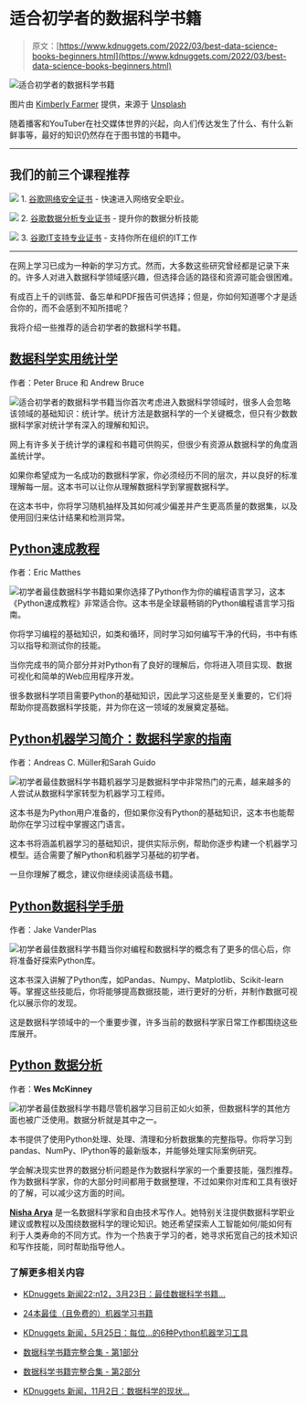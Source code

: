 # 适合初学者的数据科学书籍

> 原文：[https://www.kdnuggets.com/2022/03/best-data-science-books-beginners.html](https://www.kdnuggets.com/2022/03/best-data-science-books-beginners.html)

![适合初学者的数据科学书籍](../Images/9de077add266270686a03d859e78587a.png)

图片由 [Kimberly Farmer](https://unsplash.com/@kimberlyfarmer?utm_source=unsplash&utm_medium=referral&utm_content=creditCopyText) 提供，来源于 [Unsplash](https://unsplash.com/?utm_source=unsplash&utm_medium=referral&utm_content=creditCopyText)

随着播客和YouTuber在社交媒体世界的兴起，向人们传达发生了什么、有什么新鲜事等，最好的知识仍然存在于图书馆的书籍中。

* * *

## 我们的前三个课程推荐

![](../Images/0244c01ba9267c002ef39d4907e0b8fb.png) 1\. [谷歌网络安全证书](https://www.kdnuggets.com/google-cybersecurity) - 快速进入网络安全职业。

![](../Images/e225c49c3c91745821c8c0368bf04711.png) 2\. [谷歌数据分析专业证书](https://www.kdnuggets.com/google-data-analytics) - 提升你的数据分析技能

![](../Images/0244c01ba9267c002ef39d4907e0b8fb.png) 3\. [谷歌IT支持专业证书](https://www.kdnuggets.com/google-itsupport) - 支持你所在组织的IT工作

* * *

在网上学习已成为一种新的学习方式。然而，大多数这些研究曾经都是记录下来的。许多人对进入数据科学领域感兴趣，但选择合适的路径和资源可能会很困难。

有成百上千的训练营、备忘单和PDF报告可供选择；但是，你如何知道哪个才是适合你的，而不会感到不知所措呢？

我将介绍一些推荐的适合初学者的数据科学书籍。

## [数据科学实用统计学](https://www.amazon.com/Practical-Statistics-Data-Scientists-Essential/dp/1491952962)

作者：Peter Bruce 和 Andrew Bruce

![适合初学者的数据科学书籍](../Images/4c37f4a434a96645afb7221697efab3a.png)当你首次考虑进入数据科学领域时，很多人会忽略该领域的基础知识：统计学。统计方法是数据科学的一个关键概念，但只有少数数据科学家对统计学有深入的理解和知识。

网上有许多关于统计学的课程和书籍可供购买，但很少有资源从数据科学的角度涵盖统计学。

如果你希望成为一名成功的数据科学家，你必须经历不同的层次，并以良好的标准理解每一层。这本书可以让你从理解数据科学到掌握数据科学。

在这本书中，你将学习随机抽样及其如何减少偏差并产生更高质量的数据集，以及使用回归来估计结果和检测异常。

## [Python速成教程](https://www.amazon.com/Python-Crash-Course-2nd-Edition/dp/1593279280/ref=pd_vtp_2/130-3248652-8969061?pd_rd_w=ngl2d&pf_rd_p=016e3697-91be-4dc2-9533-ef9350e7e73d&pf_rd_r=C77BXYH27CRQGEBJY682&pd_rd_r=6eccaa1b-b0b9-48f8-8827-e44fa3404d44&pd_rd_wg=WcnTC&pd_rd_i=1593279280&psc=1)

作者：Eric Matthes

![初学者最佳数据科学书籍](../Images/a72126c34405ccd752da3aac05677f7b.png)如果你选择了Python作为你的编程语言学习，这本《Python速成教程》非常适合你。这本书是全球最畅销的Python编程语言学习指南。

你将学习编程的基础知识，如类和循环，同时学习如何编写干净的代码，书中有练习以指导和测试你的技能。

当你完成书的简介部分并对Python有了良好的理解后，你将进入项目实现、数据可视化和简单的Web应用程序开发。

很多数据科学项目需要Python的基础知识，因此学习这些是至关重要的，它们将帮助你提高数据科学技能，并为你在这一领域的发展奠定基础。

## [Python机器学习简介：数据科学家的指南](https://www.amazon.com/Introduction-Machine-Learning-Python-Scientists/dp/1449369413)

作者：Andreas C. Müller和Sarah Guido

![初学者最佳数据科学书籍](../Images/54c943e9211785baca77b9f0daa173fe.png)机器学习是数据科学中非常热门的元素，越来越多的人尝试从数据科学家转型为机器学习工程师。

这本书是为Python用户准备的，但如果你没有Python的基础知识，这本书也能帮助你在学习过程中掌握这门语言。

这本书将涵盖机器学习的基础知识，提供实际示例，帮助你逐步构建一个机器学习模型。适合需要了解Python和机器学习基础的初学者。

一旦你理解了概念，建议你继续阅读高级书籍。

## [Python数据科学手册](https://www.amazon.com/Python-Data-Science-Handbook-Essential/dp/1491912057/)

作者：Jake VanderPlas

![初学者最佳数据科学书籍](../Images/135518e45e53f30482ccf65b2b965be3.png)当你对编程和数据科学的概念有了更多的信心后，你将准备好探索Python库。

这本书深入讲解了Python库，如Pandas、Numpy、Matplotlib、Scikit-learn等。掌握这些技能后，你将能够提高数据技能，进行更好的分析，并制作数据可视化以展示你的发现。

这是数据科学领域中的一个重要步骤，许多当前的数据科学家日常工作都围绕这些库展开。

## [Python 数据分析](https://www.amazon.com/Python-Data-Analysis-Wrangling-IPython/dp/1491957662/)

作者：**Wes McKinney**

![初学者最佳数据科学书籍](../Images/720a88aebb3404328236f1dbc264ac12.png)尽管机器学习目前正如火如荼，但数据科学的其他方面也被广泛使用。数据分析就是其中之一。

本书提供了使用Python处理、处理、清理和分析数据集的完整指导。你将学习到pandas、NumPy、IPython等的最新版本，并能够处理实际案例研究。

学会解决现实世界的数据分析问题是作为数据科学家的一个重要技能，强烈推荐。作为数据科学家，你的大部分时间都用于数据整理，不过如果你对库和工具有很好的了解，可以减少这方面的时间。

**[Nisha Arya](https://www.linkedin.com/in/nisha-arya-ahmed/)** 是一名数据科学家和自由技术写作人。她特别关注提供数据科学职业建议或教程以及围绕数据科学的理论知识。她还希望探索人工智能如何/能如何有利于人类寿命的不同方式。作为一个热衷于学习的者，她寻求拓宽自己的技术知识和写作技能，同时帮助指导他人。

### 了解更多相关内容

+   [KDnuggets 新闻22:n12，3月23日：最佳数据科学书籍…](https://www.kdnuggets.com/2022/n12.html)

+   [24本最佳（且免费的）机器学习书籍](https://www.kdnuggets.com/2020/03/24-best-free-books-understand-machine-learning.html)

+   [KDnuggets 新闻，5月25日：每位…的6种Python机器学习工具](https://www.kdnuggets.com/2022/n21.html)

+   [数据科学书籍完整合集 - 第1部分](https://www.kdnuggets.com/2022/05/complete-collection-data-science-books-part-1.html)

+   [数据科学书籍完整合集 - 第2部分](https://www.kdnuggets.com/2022/05/complete-collection-data-science-books-part-2.html)

+   [KDnuggets 新闻，11月2日：数据科学的现状…](https://www.kdnuggets.com/2022/n43.html)
